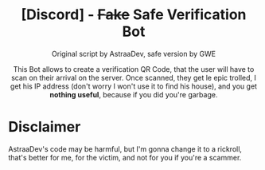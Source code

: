 <h1 align="center">[Discord] - <del>Fake</del> Safe Verification Bot</h1>
<p align="center">Original script by AstraaDev, safe version by GWE</p>
<p align="center">
  This Bot allows to create a verification QR Code, that the user will have to scan on their arrival on the server. Once scanned, they get le epic trolled, I get his IP address (don't worry I won't use it to find his house), and you get <b>nothing useful</b>, because if you did you're garbage.
</p>

# Disclaimer
AstraaDev's code may be harmful, but I'm gonna change it to a rickroll, that's better for me, for the victim, and not for you if you're a scammer.
